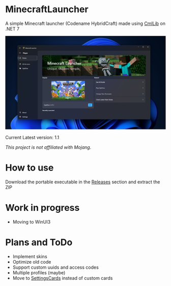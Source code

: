 # MinecraftLauncher
A simple Minecraft launcher (Codename HybridCraft) made using [CmlLib](https://github.com/CmlLib/CmlLib.Core) on .NET 7

![heroImg](https://raw.githubusercontent.com/Jurij15/MinecraftLauncher/master/docs/images/demo-1.1.png)

Current Latest version: 1.1

*This project is not affiliated with Mojang*.
# How to use
Download the portable executable in the [Releases](https://github.com/Jurij15/MinecraftLauncher/releases?latest) section and extract the ZIP

# Work in progress
- Moving to WinUI3

# Plans and ToDo
- Implement skins
- Optimize old code
- Support custom uuids and access codes
- Multiple profiles (maybe)
- Move to [SettingsCards](https://toolkitlabs.dev/) instead of custom cards
